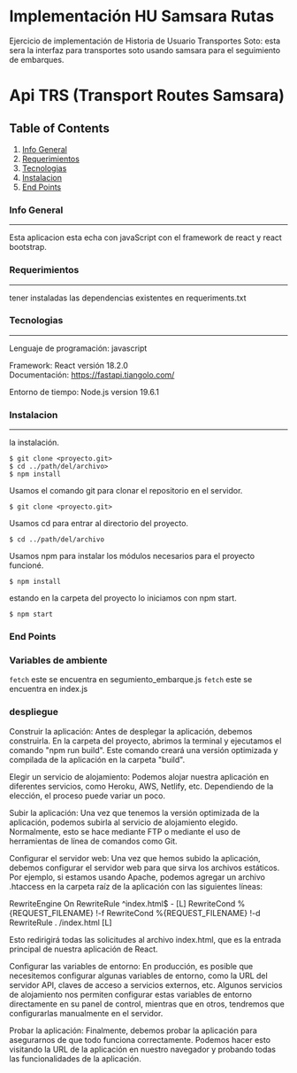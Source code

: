 # Implementación HU Samsara Rutas

Ejercicio de implementación de Historia de Usuario Transportes Soto:
esta sera la interfaz para transportes soto usando
samsara para el seguimiento de embarques.
# Api TRS (Transport Routes Samsara)
## Table of Contents
1. [Info General](#info-general)
2. [Requerimientos](#requerimientos)
3. [Tecnologias](#tecnologias)
4. [Instalacion](#instalacion)
5. [End Points](#end-points)

### Info General
***
Esta aplicacion esta echa con javaScript con el framework de react y react bootstrap.

### Requerimientos
***
tener instaladas las dependencias existentes en requeriments.txt
### Tecnologias
***
Lenguaje de programación: javascript

Framework: React versión 18.2.0\
Documentación: https://fastapi.tiangolo.com/

Entorno de tiempo: Node.js version 19.6.1
### Instalacion
***
 la instalación.
```
$ git clone <proyecto.git>
$ cd ../path/del/archivo>
$ npm install

```
Usamos el comando git para clonar el repositorio en el servidor. 
```
$ git clone <proyecto.git>
``` 
Usamos cd para entrar al directorio del proyecto.
```
$ cd ../path/del/archivo
``` 
Usamos npm para instalar los módulos necesarios para el proyecto funcioné.
```
$ npm install
``` 
estando en la carpeta del proyecto lo iniciamos con npm start.
```
$ npm start
```
### End Points

### Variables de ambiente

`fetch` este se encuentra en segumiento_embarque.js
`fetch` este se encuentra en index.js


### despliegue

Construir la aplicación: Antes de desplegar la aplicación, debemos construirla. En la carpeta del proyecto, abrimos la terminal y ejecutamos el comando "npm run build". Este comando creará una versión optimizada y compilada de la aplicación en la carpeta "build".

Elegir un servicio de alojamiento: Podemos alojar nuestra aplicación en diferentes servicios, como Heroku, AWS, Netlify, etc. Dependiendo de la elección, el proceso puede variar un poco.

Subir la aplicación: Una vez que tenemos la versión optimizada de la aplicación, podemos subirla al servicio de alojamiento elegido. Normalmente, esto se hace mediante FTP o mediante el uso de herramientas de línea de comandos como Git.

Configurar el servidor web: Una vez que hemos subido la aplicación, debemos configurar el servidor web para que sirva los archivos estáticos. Por ejemplo, si estamos usando Apache, podemos agregar un archivo .htaccess en la carpeta raíz de la aplicación con las siguientes líneas:

RewriteEngine On
RewriteRule ^index\.html$ - [L]
RewriteCond %{REQUEST_FILENAME} !-f
RewriteCond %{REQUEST_FILENAME} !-d
RewriteRule . /index.html [L]

Esto redirigirá todas las solicitudes al archivo index.html, que es la entrada principal de nuestra aplicación de React.

Configurar las variables de entorno: En producción, es posible que necesitemos configurar algunas variables de entorno, como la URL del servidor API, claves de acceso a servicios externos, etc. Algunos servicios de alojamiento nos permiten configurar estas variables de entorno directamente en su panel de control, mientras que en otros, tendremos que configurarlas manualmente en el servidor.

Probar la aplicación: Finalmente, debemos probar la aplicación para asegurarnos de que todo funciona correctamente. Podemos hacer esto visitando la URL de la aplicación en nuestro navegador y probando todas las funcionalidades de la aplicación.
